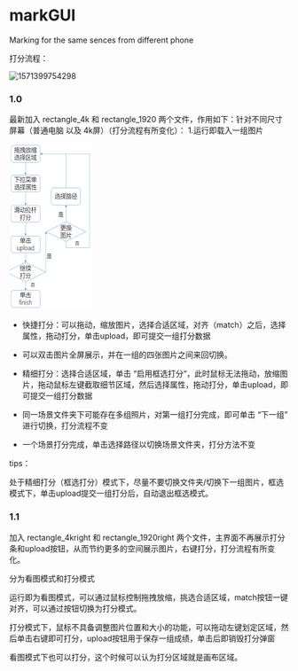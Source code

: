 # markGUI
Marking for the same sences from different phone

打分流程：

![1571399754298](https://github.com/Twang1998/markGUI/blob/master/assets/1571399754298.png)





### 1.0

最新加入 rectangle_4k 和 rectangle_1920 两个文件，作用如下：针对不同尺寸屏幕（普通电脑 以及 4k屏）（打分流程有所变化）：
1.运行即载入一组图片

![1571399754298](https://github.com/Twang1998/markGUI/blob/master/assets/ins.png)

- 快捷打分：可以拖动，缩放图片，选择合适区域，对齐（match）之后，选择属性，拖动打分，单击upload，即可提交一组打分数据
- 可以双击图片全屏展示，并在一组的四张图片之间来回切换。
- 精细打分：选择合适区域，单击 “启用框选打分“，此时鼠标无法拖动，放缩图片，拖动鼠标左键截取细节区域，然后选择属性，拖动打分，单击upload，即可提交一组打分数据

- 同一场景文件夹下可能存在多组照片，对第一组打分完成，即可单击 “下一组” 进行切换，打分流程不变

- 一个场景打分完成，单击选择路径以切换场景文件夹，打分方法不变

tips：

处于精细打分（框选打分）模式下，尽量不要切换文件夹/切换下一组图片，框选模式下，单击upload提交一组打分后，自动退出框选模式。



### 1.1

加入 rectangle_4kright 和 rectangle_1920right 两个文件，主界面不再展示打分条和upload按钮，从而节约更多的空间展示图片，右键打分，打分流程有所变化。

分为看图模式和打分模式

运行即为看图模式，可以通过鼠标控制拖拽放缩，挑选合适区域，match按钮一键对齐，可以通过按钮切换为打分模式。

打分模式下，鼠标不具备调整图片位置和大小的功能，可以拖动左键划定区域，然后单击右键即可打分，upload按钮用于保存一组成绩，单击后即销毁打分弹窗

看图模式下也可以打分，这个时候可以认为打分区域就是画布区域。